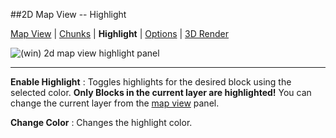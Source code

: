 ##2D Map View -- Highlight

[Map View][0] | [Chunks][1] | **Highlight** | [Options][3] | [3D Render][4]

[0]:2d_map_view_map-view.html
[1]:2d_map_view_chunks.html
[2]:2d_map_view_highlight.html
[3]:2d_map_view_options.html
[4]:2d_map_view_3d-render.html

![(win) 2d map view highlight panel](2d_map_view_highlight.png)  

----  

**Enable Highlight**
:   Toggles highlights for the desired block using the selected color.  **Only Blocks in the current layer are highlighted!**  You can change the current layer from the [map view][10] panel.  

**Change Color**
:   Changes the highlight color.  

[10]:2d_map_view.html
